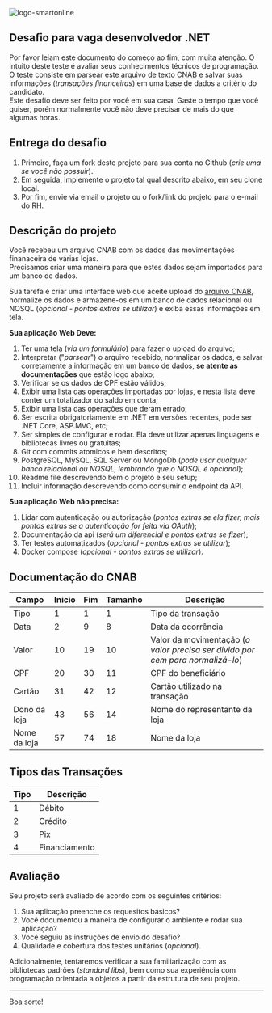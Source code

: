 ![logo-smartonline](https://www.smartonline.app/logo.a3cd84b4d14610f7.png)
## Desafio para vaga desenvolvedor .NET

Por favor leiam este documento do começo ao fim, com muita atenção. O intuito deste teste é avaliar seus conhecimentos técnicos de programação.<br/>
O teste consiste em parsear este arquivo de texto [CNAB](https://github.com/smartonlineapp/desafio.net/blob/main/CNAB.txt) e salvar suas informações (_transações financeiras_) em uma base de dados a critério do candidato.<br/>
Este desafio deve ser feito por você em sua casa. Gaste o tempo que você quiser, porém normalmente você não deve precisar de mais do que algumas horas.

## Entrega do desafio

1. Primeiro, faça um fork deste projeto para sua conta no Github (_crie uma se você não possuir_).
2. Em seguida, implemente o projeto tal qual descrito abaixo, em seu clone local.
3. Por fim, envie via email o projeto ou o fork/link do projeto para o e-mail do RH.

## Descrição do projeto

Você recebeu um arquivo CNAB com os dados das movimentações finanaceira de várias lojas.<br/>
Precisamos criar uma maneira para que estes dados sejam importados para um banco de dados.

Sua tarefa é criar uma interface web que aceite upload do [arquivo CNAB](https://github.com/smartonlineapp/desafio.net/blob/main/CNAB.txt), normalize os dados e armazene-os em um banco de dados relacional ou NOSQL (_opcional - pontos extras se utilizar_) e exiba essas informações em tela.

**Sua aplicação Web Deve:**

1. Ter uma tela (_via um formulário_) para fazer o upload do arquivo;
2. Interpretar ("_parsear_") o arquivo recebido, normalizar os dados, e salvar corretamente a informação em um banco de dados, **se atente as documentações** que estão logo abaixo;
3. Verificar se os dados de CPF estão válidos;
4. Exibir uma lista das operações importadas por lojas, e nesta lista deve conter um totalizador do saldo em conta;
5. Exibir uma lista das operações que deram errado;
6. Ser escrita obrigatoriamente em .NET em versões recentes, pode ser .NET Core, ASP.MVC, etc;
7. Ser simples de configurar e rodar. Ela deve utilizar apenas linguagens e bibliotecas livres ou gratuitas;
8. Git com commits atomicos e bem descritos;
9. PostgreSQL, MySQL, SQL Server ou MongoDb (_pode usar qualquer banco relacional ou NOSQL, lembrando que o NOSQL é opcional_);
10. Readme file descrevendo bem o projeto e seu setup;
11. Incluir informação descrevendo como consumir o endpoint da API.

**Sua aplicação Web não precisa:**

1. Lidar com autenticação ou autorização (_pontos extras se ela fizer, mais pontos extras se a autenticação for feita via OAuth_);
2. Documentação da api (_será um diferencial e pontos extras se fizer_);
3. Ter testes automatizados (_opcional - pontos extras se utilizar_);
4. Docker compose (_opcional - pontos extras se utilizar_).

## Documentação do CNAB

| Campo | Inicio | Fim | Tamanho | Descrição |
| ----- | ------ | --- | ------- | --------- |
| Tipo  | 1  | 1 | 1 | Tipo da transação |
| Data  | 2  | 9 | 8 | Data da ocorrência |
| Valor | 10 | 19 | 10 | Valor da movimentação (_o valor precisa ser divido por cem para normalizá-lo_) |
| CPF | 20 | 30 | 11 | CPF do beneficiário |
| Cartão | 31 | 42 | 12 | Cartão utilizado na transação |
| Dono da loja | 43 | 56 | 14 | Nome do representante da loja |
| Nome da loja | 57 | 74 | 18 | Nome da loja |

## Tipos das Transações

| Tipo | Descrição |
| ---- | --------- |
| 1 | Débito |
| 2 | Crédito |
| 3 | Pix |
| 4 | Financiamento |

## Avaliação

Seu projeto será avaliado de acordo com os seguintes critérios:

1. Sua aplicação preenche os requesitos básicos?
2. Você documentou a maneira de configurar o ambiente e rodar sua aplicação?
3. Você seguiu as instruções de envio do desafio?
4. Qualidade e cobertura dos testes unitários (_opcional_).

Adicionalmente, tentaremos verificar a sua familiarização com as bibliotecas padrões (_standard libs_), bem como sua experiência com programação orientada a objetos a partir da estrutura de seu projeto.

---

Boa sorte!
